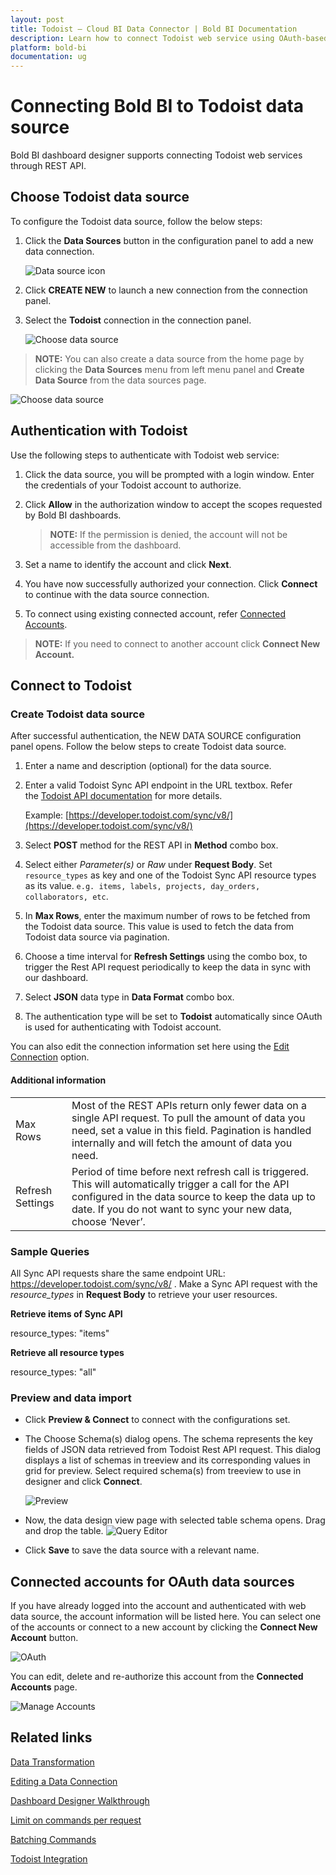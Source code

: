 ```yaml
---
layout: post
title: Todoist – Cloud BI Data Connector | Bold BI Documentation
description: Learn how to connect Todoist web service using OAuth-based authentication through REST API endpoint with Bold BI Cloud.
platform: bold-bi
documentation: ug
---
```


# Connecting Bold BI to Todoist data source
Bold BI dashboard designer supports connecting Todoist web services through REST API. 

## Choose Todoist data source
To configure the Todoist data source, follow the below steps:
1. Click the **Data Sources** button in the configuration panel to add a new data connection.

   ![Data source icon](/static/assets/working-with-datasource/data-connectors/images/common/DataSourcesIcon.png)

2. Click **CREATE NEW** to launch a new connection from the connection panel.
3. Select the **Todoist** connection in the connection panel.

   ![Choose data source](/static/assets/working-with-datasource/data-connectors/images/Todoist/ChooseDS.png)

> **NOTE:**  You can also create a data source from the home page by clicking the **Data Sources** menu from left menu panel and **Create Data Source** from the data sources page.

   ![Choose data source](/static/assets/working-with-datasource/data-connectors/images/Todoist/ChooseDS_Server.png)

## Authentication with Todoist
Use the following steps to authenticate with Todoist web service:

1. Click the data source, you will be prompted with a login window. Enter the credentials of your Todoist account to authorize.
2. Click **Allow** in the authorization window to accept the scopes requested by Bold BI dashboards.

   > **NOTE:**  If the permission is denied, the account will not be accessible from the dashboard.

3. Set a name to identify the account and click **Next**. 
4. You have now successfully authorized your connection. Click **Connect** to continue with the data source connection.
5. To connect using existing connected account, refer [Connected Accounts](/working-with-data-source/data-connectors/todoist/#connected-accounts-for-oauth-data-sources).

> **NOTE:**  If you need to connect to another account click **Connect New Account.**


## Connect to Todoist
### Create Todoist data source
After successful authentication, the NEW DATA SOURCE configuration panel opens. Follow the below steps to create Todoist data source.
1. Enter a name and description (optional) for the data source.
2. Enter a valid Todoist Sync API endpoint in the URL textbox. Refer the [Todoist API documentation](https://developer.todoist.com/sync/v8/#overview) for more details.

    Example: [https://developer.todoist.com/sync/v8/](https://developer.todoist.com/sync/v8/)  

3. Select **POST** method for the REST API in **Method** combo box.
4. Select either *Parameter(s)* or *Raw* under **Request Body**. Set `resource_types` as key and one of the Todoist Sync API resource types as its value. `e.g. items, labels, projects, day_orders, collaborators, etc`.   
5. In **Max Rows**, enter the maximum number of rows to be fetched from the Todoist data source. This value is used to fetch the data from Todoist data source via pagination.
6. Choose a time interval for **Refresh Settings** using the combo box, to trigger the Rest API request periodically to keep the data in sync with our dashboard.  
7. Select **JSON** data type in **Data Format** combo box.
8. The authentication type will be set to **Todoist** automatically since OAuth is used for authenticating with Todoist account.

You can also edit the connection information set here using the [Edit Connection](/working-with-data-source/editing-a-data-connection/) option.

#### Additional information
<table width="600">
<tr>
<td>
Max Rows
</td>
<td>
Most of the REST APIs return only fewer data on a single API request. To pull the amount of data you need, set a value in this field.  
Pagination is handled internally and will fetch the amount of data you need.
</td>
</tr>
<tr>
<td>
Refresh Settings
</td>
<td>
Period of time before next refresh call is triggered. This will automatically trigger a call for the API configured in the data source to keep the data up to date. If you do not want to sync your new data, choose ‘Never’.
</td>
</tr>
</table>

### Sample Queries
All Sync API requests share the same endpoint URL: https://developer.todoist.com/sync/v8/ . Make a Sync API request with the *resource_types* in **Request Body** to retrieve your user resources.

**Retrieve items of Sync API**

resource_types: "items"

**Retrieve all resource types**

resource_types: "all"

### Preview and data import
* Click **Preview & Connect** to connect with the configurations set.
* The Choose Schema(s) dialog opens. The schema represents the key fields of JSON data retrieved from Todoist Rest API request. This dialog displays a list of schemas in treeview and its corresponding values in grid for preview. Select required schema(s) from treeview to use in designer and click **Connect**.

   ![Preview](/static/assets/working-with-datasource/data-connectors/images/common/Preview.png)

* Now, the data design view page with selected table schema opens. Drag and drop the table.
   ![Query Editor](/static/assets/working-with-datasource/data-connectors/images/common/QueryEditor.png)

* Click **Save** to save the data source with a relevant name.

## Connected accounts for OAuth data sources
If you have already logged into the account and authenticated with web data source, the account information will be listed here. You can select one of the accounts or connect to a new account by clicking the **Connect New Account** button.

   ![OAuth](/static/assets/working-with-datasource/data-connectors/images/Todoist/OAuthDS.png)

You can edit, delete and re-authorize this account from the **Connected Accounts** page.

   ![Manage Accounts](/static/assets/working-with-datasource/data-connectors/images/Todoist/ManageDS.png)

## Related links
[Data Transformation](/working-with-data-source/transforming-data/joining-table/)

[Editing a Data Connection](/working-with-data-source/editing-a-data-connection/)   

[Dashboard Designer Walkthrough](/getting-started/creating-dashboard/)

[Limit on commands per request](https://developer.todoist.com/sync/v8/#request-limits)

[Batching Commands](https://developer.todoist.com/sync/v8/#batching-commands)

[Todoist Integration](https://www.boldbi.com/integrations/todoist?utm_source=syncfusion&utm_medium=documentation&utm_campaign=boldbitodoistintegration)